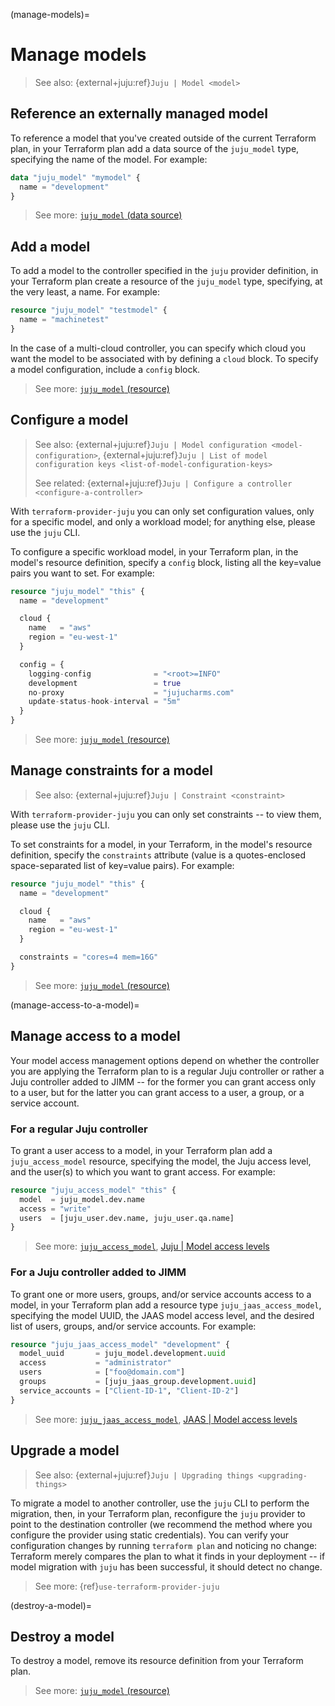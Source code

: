 (manage-models)=
# Manage models

> See also: {external+juju:ref}`Juju | Model <model>`


## Reference an externally managed model

To reference a model that you've created outside of the current Terraform plan, in your Terraform plan add a data source of the `juju_model` type, specifying the name of the model. For example:

```terraform
data "juju_model" "mymodel" {
  name = "development"
}
```

> See more: [`juju_model` (data source)](https://registry.terraform.io/providers/juju/juju/latest/docs/data-sources/model)

## Add a model

To add a model to the controller specified in the `juju` provider definition, in your Terraform plan create a resource of the `juju_model` type, specifying, at the very least, a name. For example:

```terraform
resource "juju_model" "testmodel" {
  name = "machinetest"
}

```

In the case of a multi-cloud controller, you can specify which cloud you want the model to be associated with by defining a `cloud` block. To specify a model configuration, include a `config` block.


> See more: [`juju_model` (resource)](https://registry.terraform.io/providers/juju/juju/latest/docs/resources/model)

## Configure a model

> See also: {external+juju:ref}`Juju | Model configuration <model-configuration>`, {external+juju:ref}`Juju | List of model configuration keys <list-of-model-configuration-keys>`
>
> See related: {external+juju:ref}`Juju | Configure a controller <configure-a-controller>`

With `terraform-provider-juju` you can only set configuration values, only for a specific model, and only a workload model; for anything else, please use the `juju`  CLI.

To configure a specific workload model, in your Terraform plan, in the model's resource definition, specify a `config` block, listing all the key=value pairs you want to set. For example:

```terraform
resource "juju_model" "this" {
  name = "development"

  cloud {
    name   = "aws"
    region = "eu-west-1"
  }

  config = {
    logging-config              = "<root>=INFO"
    development                 = true
    no-proxy                    = "jujucharms.com"
    update-status-hook-interval = "5m"
  }
}
```

> See more: [`juju_model` (resource)](https://registry.terraform.io/providers/juju/juju/latest/docs/resources/model)


## Manage constraints for a model
> See also: {external+juju:ref}`Juju | Constraint <constraint>`

With `terraform-provider-juju` you can only set constraints -- to view them, please use the `juju` CLI.

To set constraints for a model, in your Terraform, in the model's resource definition, specify the `constraints` attribute (value is a quotes-enclosed space-separated list of key=value pairs). For example:

```terraform
resource "juju_model" "this" {
  name = "development"

  cloud {
    name   = "aws"
    region = "eu-west-1"
  }

  constraints = "cores=4 mem=16G"
}
```

> See more: [`juju_model` (resource)](https://registry.terraform.io/providers/juju/juju/latest/docs/resources/model)


(manage-access-to-a-model)=
## Manage access to a model

Your model access management options depend on whether the controller you are applying the Terraform plan to is a regular Juju controller or rather a Juju controller added to JIMM -- for the former you can grant access only to a user, but for the latter you can grant access to a user, a group, or a service account.


### For a regular Juju controller
To grant a user access to a model, in your Terraform plan add a `juju_access_model` resource, specifying the model, the Juju access level, and the user(s) to which you want to grant access. For example:

```terraform
resource "juju_access_model" "this" {
  model  = juju_model.dev.name
  access = "write"
  users  = [juju_user.dev.name, juju_user.qa.name]
}
```

> See more: [`juju_access_model`](https://registry.terraform.io/providers/juju/juju/latest/docs/resources/access_model), [Juju | Model access levels](https://canonical-juju.readthedocs-hosted.com/en/latest/user/reference/user/#valid-access-levels-for-models)


### For a Juju controller added to JIMM
To grant one or more users, groups, and/or service accounts access to a model, in your Terraform plan add a resource type `juju_jaas_access_model`, specifying the model UUID, the JAAS model access level, and the desired list of users, groups, and/or service accounts. For example:

```terraform
resource "juju_jaas_access_model" "development" {
  model_uuid       = juju_model.development.uuid
  access           = "administrator"
  users            = ["foo@domain.com"]
  groups           = [juju_jaas_group.development.uuid]
  service_accounts = ["Client-ID-1", "Client-ID-2"]
}

```

> See more: [`juju_jaas_access_model`](https://registry.terraform.io/providers/juju/juju/latest/docs/resources/jaas_access_model), [JAAS | Model access levels](https://canonical-jaas-documentation.readthedocs-hosted.com/en/latest/reference/authorisation_model/#model)

## Upgrade a model
> See also: {external+juju:ref}`Juju | Upgrading things <upgrading-things>`

To migrate a model to another controller, use the `juju` CLI to perform the migration, then, in your Terraform plan, reconfigure the `juju` provider to point to the destination controller (we recommend the method where you configure the provider using static credentials). You can verify your configuration changes by running `terraform plan` and noticing no change: Terraform merely compares the plan to what it finds in your deployment -- if model migration with `juju` has been successful, it should detect no change.


> See more: {ref}`use-terraform-provider-juju`

(destroy-a-model)=
## Destroy a model

To destroy a model, remove its resource definition from your Terraform plan.

> See more: [`juju_model` (resource)](https://registry.terraform.io/providers/juju/juju/latest/docs/resources/model)

